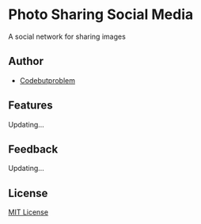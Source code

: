 # Photo Sharing Social Media

A social network for sharing images


## Author
- [Codebutproblem](https://github.com/Codebutproblem)


## Features

Updating...

## Feedback

Updating...

## License
[MIT License](LICENSE)